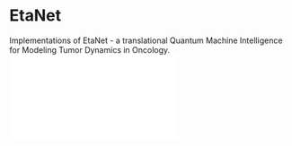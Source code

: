 # EtaNet
Implementations of EtaNet - a translational Quantum Machine Intelligence for Modeling Tumor Dynamics in Oncology.
![plot](./figures/Final_GA.pdf)
